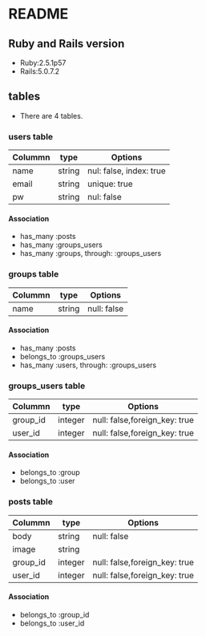# README

## Ruby and Rails version
- Ruby:2.5.1p57
- Rails:5.0.7.2

## tables
- There are 4 tables.
### users table

|Colummn|type|Options|
|-------|----|-------|
|name|string|nul: false, index: true|
|email|string|unique: true|
|pw|string|nul: false|

#### Association
- has_many :posts
- has_many :groups_users
- has_many :groups, through: :groups_users

### groups table

|Colummn|type|Options|
|-------|----|-------|
|name|string|null: false|

#### Association
- has_many :posts
- belongs_to :groups_users
- has_many :users, through: :groups_users

### groups_users table

|Colummn|type|Options|
|-------|----|-------|
|group_id|integer|null: false,foreign_key: true|
|user_id|integer|null: false,foreign_key: true|

#### Association
- belongs_to :group
- belongs_to :user

### posts table

|Colummn|type|Options|
|-------|----|-------|
|body|string|null: false|
|image|string||
|group_id|integer|null: false,foreign_key: true|
|user_id|integer|null: false,foreign_key: true|

#### Association
- belongs_to :group_id
- belongs_to :user_id
